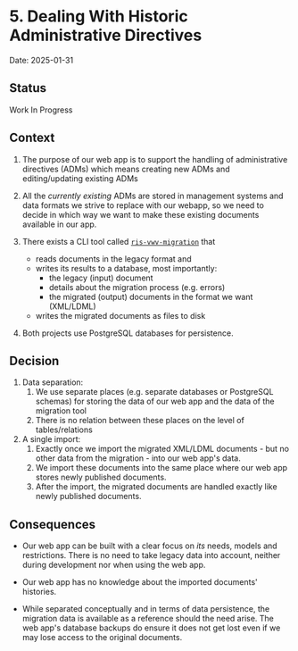 # 5. Dealing With Historic Administrative Directives

Date: 2025-01-31

## Status

Work In Progress

## Context

1. The purpose of our web app is to support the handling of administrative directives (ADMs) which means creating new ADMs and editing/updating existing ADMs

1. All the _currently existing_ ADMs are stored in management systems and data formats we strive to replace with our webapp, so we need to decide in which way we want to make these existing documents available in our app.

1. There exists a CLI tool called [`ris-vwv-migration`](https://github.com/digitalservicebund/ris-vwv-migration) that

   - reads documents in the legacy format and
   - writes its results to a database, most importantly:
     - the legacy (input) document
     - details about the migration process (e.g. errors)
     - the migrated (output) documents in the format we want (XML/LDML)
   - writes the migrated documents as files to disk

1. Both projects use PostgreSQL databases for persistence.

## Decision

1. Data separation:
   1. We use separate places (e.g. separate databases or PostgreSQL schemas) for storing the data of our web app and the data of the migration tool
   1. There is no relation between these places on the level of tables/relations
1. A single import:
   1. Exactly once we import the migrated XML/LDML documents - but no other data from the migration - into our web app's data.
   1. We import these documents into the same place where our web app stores newly published documents.
   1. After the import, the migrated documents are handled exactly like newly published documents.

## Consequences

- Our web app can be built with a clear focus on _its_ needs, models and restrictions. There is no need to take legacy data into account, neither during development nor when using the web app.

- Our web app has no knowledge about the imported documents' histories.

- While separated conceptually and in terms of data persistence, the migration data is available as a reference should the need arise. The web app's database backups do ensure it does not get lost even if we may lose access to the original documents.
